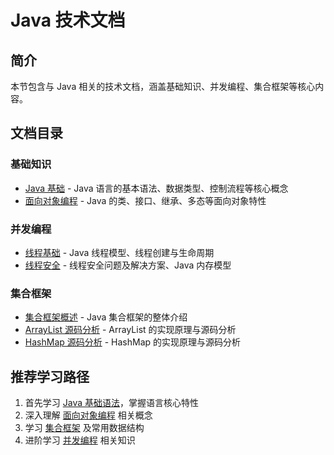 # Java 技术文档

## 简介

本节包含与 Java 相关的技术文档，涵盖基础知识、并发编程、集合框架等核心内容。

## 文档目录

### 基础知识

- [Java 基础](./java-basics.md) - Java 语言的基本语法、数据类型、控制流程等核心概念
- [面向对象编程](./java-oop.md) - Java 的类、接口、继承、多态等面向对象特性

### 并发编程

- [线程基础](./thread-basics.md) - Java 线程模型、线程创建与生命周期
- [线程安全](./thread-safety.md) - 线程安全问题及解决方案、Java 内存模型

### 集合框架

- [集合框架概述](./collection.md) - Java 集合框架的整体介绍
- [ArrayList 源码分析](./arraylist.md) - ArrayList 的实现原理与源码分析
- [HashMap 源码分析](./hashmap.md) - HashMap 的实现原理与源码分析

## 推荐学习路径

1. 首先学习 [Java 基础语法](./java-basics.md)，掌握语言核心特性
2. 深入理解 [面向对象编程](./java-oop.md) 相关概念
3. 学习 [集合框架](./collection.md) 及常用数据结构
4. 进阶学习 [并发编程](./thread-basics.md) 相关知识 